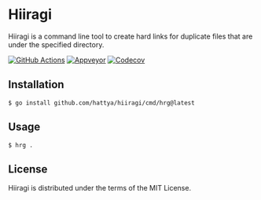 # Hiiragi

Hiiragi is a command line tool to create hard links for duplicate files that
are under the specified directory.

[![GitHub Actions](https://github.com/hattya/hiiragi/actions/workflows/ci.yml/badge.svg)](https://github.com/hattya/hiiragi/actions/workflows/ci.yml)
[![Appveyor](https://ci.appveyor.com/api/projects/status/m6b63xt5nvegv53m/branch/master?svg=true)](https://ci.appveyor.com/project/hattya/hiiragi)
[![Codecov](https://codecov.io/gh/hattya/hiiragi/branch/master/graph/badge.svg)](https://codecov.io/gh/hattya/hiiragi)


## Installation

```console
$ go install github.com/hattya/hiiragi/cmd/hrg@latest
```


## Usage

```console
$ hrg .
```


## License

Hiiragi is distributed under the terms of the MIT License.
